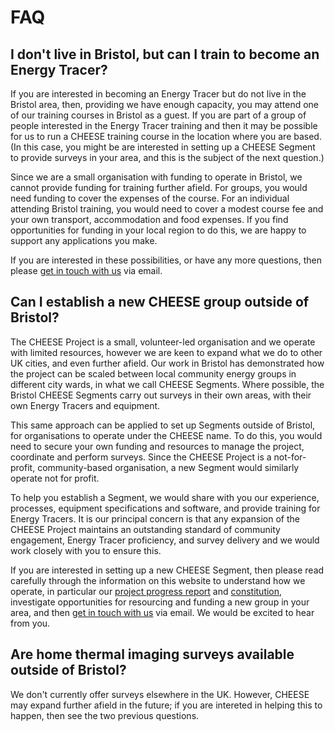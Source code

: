 
# FAQ

## I don't live in Bristol, but can I train to become an Energy Tracer?

If you are interested in becoming an Energy Tracer but do not live in the
Bristol area, then, providing we have enough capacity, you may attend one of
our training courses in Bristol as a guest. If you are part of a group of
people interested in the Energy Tracer training and then it may be possible for
us to run a CHEESE training course in the location where you are based. (In
this case, you might be are interested in setting up a CHEESE Segment to
provide surveys in your area, and this is the subject of the next question.)

Since we are a small organisation with funding to operate in Bristol, we cannot
provide funding for training further afield. For groups, you would need funding
to cover the expenses of the course. For an individual attending Bristol
training, you would need to cover a modest course fee and your own transport,
accommodation and food expenses. If you find opportunities for funding in your
local region to do this, we are happy to support any applications you make.

If you are interested in these possibilities, or have any more questions, then
please [get in touch with us](mailto:info@cheeseproject.co.uk) via email.

## Can I establish a new CHEESE group outside of Bristol?

The CHEESE Project is a small, volunteer-led organisation and we operate with
limited resources, however we are keen to expand what we do to other UK cities,
and even further afield. Our work in Bristol has demonstrated how the project
can be scaled between local community energy groups in different city wards, in
what we call CHEESE Segments. Where possible, the Bristol CHEESE Segments carry
out surveys in their own areas, with their own Energy Tracers and equipment.

This same approach can be applied to set up Segments outside of Bristol, for
organisations to operate under the CHEESE name. To do this, you would need to
secure your own funding and resources to manage the project, coordinate and
perform surveys. Since the CHEESE Project is a not-for-profit, community-based
organisation, a new Segment would similarly operate not for profit.

To help you establish a Segment, we would share with you our experience,
processes, equipment specifications and software, and provide training for
Energy Tracers. It is our principal concern is that any expansion of the CHEESE
Project maintains an outstanding standard of community engagement, Energy
Tracer proficiency, and survey delivery and we would work closely with you to
ensure this.

If you are interested in setting up a new CHEESE Segment, then please read
carefully through the information on this website to understand how we operate,
in particular our [project progress report](/overview) and
[constitution](/management-and-funding), investigate opportunities for
resourcing and funding a new group in your area, and then [get in touch with
us](mailto:info@cheeseproject.co.uk) via email. We would be excited to hear from you.

## Are home thermal imaging surveys available outside of Bristol?

We don't currently offer surveys elsewhere in the UK. However, CHEESE may
expand further afield in the future; if you are intereted in helping this to
happen, then see the two previous questions.
